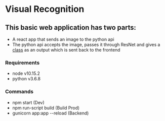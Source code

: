 # Visual Recognition

## This basic web application has two parts:
- A react app that sends an image to the python api
- The python api accepts the image, passes it through ResNet and gives a [class](https://gist.github.com/sdhnshu/8982ff7bac4f8f839af3ee2055ee8b0e) as an output which is sent back to the frontend

### Requirements
- node v10.15.2
- python v3.6.8

### Commands
- npm start (Dev)
- npm run-script build (Build Prod)
- gunicorn app:app --reload (Backend)